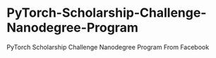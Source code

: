 # PyTorch-Scholarship-Challenge-Nanodegree-Program
PyTorch Scholarship Challenge Nanodegree Program From Facebook
